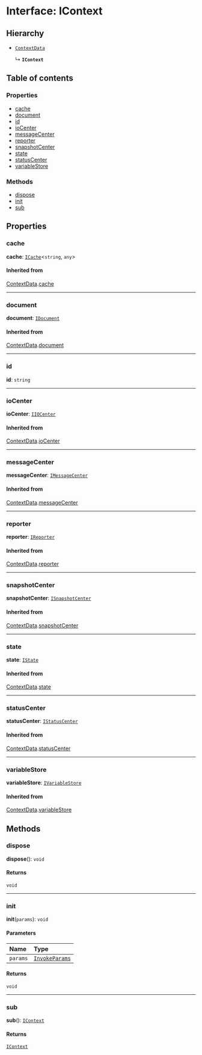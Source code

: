 # Interface: IContext

## Hierarchy

* [`ContextData`](/en/auto-docs/interface/interfaces/ContextData.md)

  ↳ **`IContext`**

## Table of contents

### Properties

* [cache](/en/auto-docs/interface/interfaces/IContext.md#cache)
* [document](/en/auto-docs/interface/interfaces/IContext.md#document)
* [id](/en/auto-docs/interface/interfaces/IContext.md#id)
* [ioCenter](/en/auto-docs/interface/interfaces/IContext.md#iocenter)
* [messageCenter](/en/auto-docs/interface/interfaces/IContext.md#messagecenter)
* [reporter](/en/auto-docs/interface/interfaces/IContext.md#reporter)
* [snapshotCenter](/en/auto-docs/interface/interfaces/IContext.md#snapshotcenter)
* [state](/en/auto-docs/interface/interfaces/IContext.md#state)
* [statusCenter](/en/auto-docs/interface/interfaces/IContext.md#statuscenter)
* [variableStore](/en/auto-docs/interface/interfaces/IContext.md#variablestore)

### Methods

* [dispose](/en/auto-docs/interface/interfaces/IContext.md#dispose)
* [init](/en/auto-docs/interface/interfaces/IContext.md#init)
* [sub](/en/auto-docs/interface/interfaces/IContext.md#sub)

## Properties

### cache

**cache**: [`ICache`](/en/auto-docs/interface/interfaces/ICache.md)<`string`, `any`>

#### Inherited from

[ContextData](/en/auto-docs/interface/interfaces/ContextData.md).[cache](/en/auto-docs/interface/interfaces/ContextData.md#cache)

***

### document

**document**: [`IDocument`](/en/auto-docs/interface/interfaces/IDocument.md)

#### Inherited from

[ContextData](/en/auto-docs/interface/interfaces/ContextData.md).[document](/en/auto-docs/interface/interfaces/ContextData.md#document)

***

### id

**id**: `string`

***

### ioCenter

**ioCenter**: [`IIOCenter`](/en/auto-docs/interface/interfaces/IIOCenter.md)

#### Inherited from

[ContextData](/en/auto-docs/interface/interfaces/ContextData.md).[ioCenter](/en/auto-docs/interface/interfaces/ContextData.md#iocenter)

***

### messageCenter

**messageCenter**: [`IMessageCenter`](/en/auto-docs/interface/interfaces/IMessageCenter.md)

#### Inherited from

[ContextData](/en/auto-docs/interface/interfaces/ContextData.md).[messageCenter](/en/auto-docs/interface/interfaces/ContextData.md#messagecenter)

***

### reporter

**reporter**: [`IReporter`](/en/auto-docs/interface/interfaces/IReporter.md)

#### Inherited from

[ContextData](/en/auto-docs/interface/interfaces/ContextData.md).[reporter](/en/auto-docs/interface/interfaces/ContextData.md#reporter)

***

### snapshotCenter

**snapshotCenter**: [`ISnapshotCenter`](/en/auto-docs/interface/interfaces/ISnapshotCenter.md)

#### Inherited from

[ContextData](/en/auto-docs/interface/interfaces/ContextData.md).[snapshotCenter](/en/auto-docs/interface/interfaces/ContextData.md#snapshotcenter)

***

### state

**state**: [`IState`](/en/auto-docs/interface/interfaces/IState.md)

#### Inherited from

[ContextData](/en/auto-docs/interface/interfaces/ContextData.md).[state](/en/auto-docs/interface/interfaces/ContextData.md#state)

***

### statusCenter

**statusCenter**: [`IStatusCenter`](/en/auto-docs/interface/interfaces/IStatusCenter.md)

#### Inherited from

[ContextData](/en/auto-docs/interface/interfaces/ContextData.md).[statusCenter](/en/auto-docs/interface/interfaces/ContextData.md#statuscenter)

***

### variableStore

**variableStore**: [`IVariableStore`](/en/auto-docs/interface/interfaces/IVariableStore.md)

#### Inherited from

[ContextData](/en/auto-docs/interface/interfaces/ContextData.md).[variableStore](/en/auto-docs/interface/interfaces/ContextData.md#variablestore)

## Methods

### dispose

**dispose**(): `void`

#### Returns

`void`

***

### init

**init**(`params`): `void`

#### Parameters

| Name | Type |
| :------ | :------ |
| `params` | [`InvokeParams`](/en/auto-docs/interface/interfaces/InvokeParams.md) |

#### Returns

`void`

***

### sub

**sub**(): [`IContext`](/en/auto-docs/interface/interfaces/IContext.md)

#### Returns

[`IContext`](/en/auto-docs/interface/interfaces/IContext.md)
